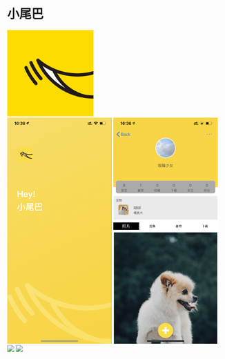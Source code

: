 # 小尾巴
<img src="./icon1.png" width="200" heigth="200">
<br/>
<img src="./detai5.PNG" width="48%">
<img src="./detail6.PNG" width="48%">
<img src="./detail7.PNG" width="48%">
<img src="./detail8.PNG" width="48%">
